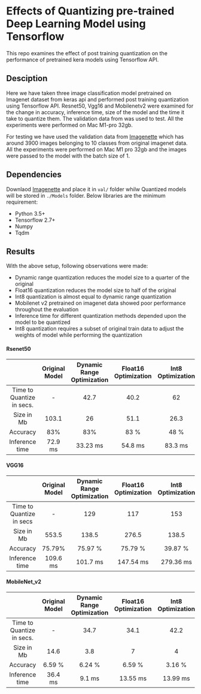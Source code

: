 # Effects of Quantizing pre-trained Deep Learning Model using Tensorflow

This repo examines the effect of post training quantization on the performance of pretrained kera models using Tensorflow API.

## Desciption

Here we have taken three image classification model pretrained on Imagenet dataset from keras api and performed post training quantization using Tensorflow API. Resnet50, Vgg16 and Mobilenetv2 were examined for the change in accuracy, inference time, size of the model and the time it take to quantize them. The validation data from  was used to test. All the experiments were performed on Mac M1-pro 32gb.

For testing we have used the validation data from [Imagenette](https://github.com/fastai/imagenette) which has around 3900 images belonging to 10 classes from original imagenet data. All the experiments were performed on Mac M1 pro 32gb and the images were passed to the model with the batch size of 1.

## Dependencies

Downlaod [Imagenette](https://github.com/fastai/imagenette) and place it in `val/` folder whilw Quantized models will be stored in `./Models` folder. Below libraries are the minimum requirement:

- Python 3.5+
- Tensorflow 2.7+
- Numpy
- Tqdm

## Results

With the above setup, following observations were made:
- Dynamic range quantization reduces the model size to a quarter of the original
- Float16 quantization reduces the model size to half of the original
- Int8 quantization is almost equal to dynamic range quantization
- Mobilenet v2 pretrained on imagenet data showed poor performance throughout the evaluation
- Inference time for different quantization methods depended upon the model to be quantized 
- Int8 quantization requires a subset of original train data to adjust the weights of model while performing the quantization


#### Rsenet50

|  | Original Model | Dynamic Range Optimization | Float16 Optimization | Int8 Optimization |
| :---: |  :---: |  :---: |  :---: | :---: |
| Time to Quantize in secs. | - | 42.7| 40.2 | 62 |
| Size in Mb | 103.1 | 26 | 51.1 | 26.3 |
| Accuracy | 83% | 83% | 83 % | 48 %|
| Inference time | 72.9 ms | 33.23 ms | 54.8 ms | 83.3 ms |

#### VGG16

|  | Original Model | Dynamic Range Optimization | Float16 Optimization | Int8 Optimization |
| :---: |  :---: |  :---: |  :---: | :---: |
| Time to Quantize in secs | - | 129 | 117 | 153 |
| Size in Mb | 553.5 | 138.5 | 276.5 | 138.5 |
| Accuracy | 75.79% | 75.97 % | 75.79 % | 39.87 % |
| Inference time | 109.6 ms | 101.7 ms | 147.54 ms | 279.36 ms |

#### MobileNet_v2

|  | Original Model | Dynamic Range Optimization | Float16 Optimization | Int8 Optimization |
| :---: |  :---: |  :---: |  :---: | :---: |
| Time to Quantize in secs. | - | 34.7 | 34.1 | 42.2 |
| Size in Mb | 14.6 | 3.8 | 7 | 4 |
| Accuracy | 6.59 % | 6.24 % | 6.59 % | 3.16 % |
| Inference time | 36.4 ms | 9.1 ms | 13.55 ms | 13.99 ms|
